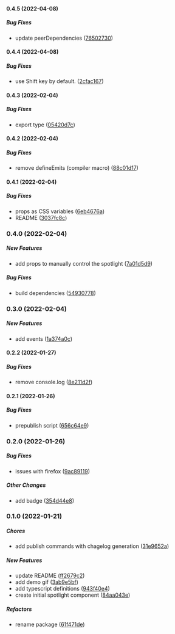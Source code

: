 #### 0.4.5 (2022-04-08)

##### Bug Fixes

*  update peerDependencies ([76502730](https://github.com/Smile-SA/spotlight-vue/commit/7650273066d10ce0aee5b96bb1f32b9e912171c4))

#### 0.4.4 (2022-04-08)

##### Bug Fixes

*  use Shift key by default. ([2cfac167](https://github.com/Smile-SA/spotlight-vue/commit/2cfac16716393b71e3b7bc94519df535c0587442))

#### 0.4.3 (2022-02-04)

##### Bug Fixes

*  export type ([05420d7c](https://github.com/Smile-SA/spotlight-vue/commit/05420d7c1479874162b3f503b77701c85cc98ffa))

#### 0.4.2 (2022-02-04)

##### Bug Fixes

*  remove defineEmits (compiler macro) ([88c01d17](https://github.com/Smile-SA/spotlight-vue/commit/88c01d1727977424161599486b7038e31c55b687))

#### 0.4.1 (2022-02-04)

##### Bug Fixes

*  props as CSS variables ([6eb4676a](https://github.com/Smile-SA/spotlight-vue/commit/6eb4676a6f40582d907fdbc46eb57fd2cfc3ffc1))
*  README ([3037fc8c](https://github.com/Smile-SA/spotlight-vue/commit/3037fc8ca382b284b98d325f9fa983d9a874b619))

### 0.4.0 (2022-02-04)

##### New Features

*  add props to manually control the spotlight ([7a01d5d9](https://github.com/Smile-SA/spotlight-vue/commit/7a01d5d90578d7958a710b463d9626697ff26a5f))

##### Bug Fixes

*  build dependencies ([54930778](https://github.com/Smile-SA/spotlight-vue/commit/54930778d32bd737c638c82a99c20c77261fa3fd))

### 0.3.0 (2022-02-04)

##### New Features

*  add events ([1a374a0c](https://github.com/Smile-SA/spotlight-vue/commit/1a374a0c44051b4e29633354ceed93278d30809a))

#### 0.2.2 (2022-01-27)

##### Bug Fixes

*  remove console.log ([8e211d2f](https://github.com/Smile-SA/spotlight-vue/commit/8e211d2f4ead1652544c4cb8a837e0daae62f92d))

#### 0.2.1 (2022-01-26)

##### Bug Fixes

*  prepublish script ([656c64e9](https://github.com/Smile-SA/spotlight-vue/commit/656c64e91636e58a476b6159779a167eb7518faf))

### 0.2.0 (2022-01-26)

##### Bug Fixes

*  issues with firefox ([9ac89119](https://github.com/Smile-SA/spotlight-vue/commit/9ac89119f17b5d4a458c5b15a0f2229cc0ddaffa))

##### Other Changes

*  add badge ([354d44e8](https://github.com/Smile-SA/spotlight-vue/commit/354d44e8dfa192de183be2e2300804a774f21c83))

### 0.1.0 (2022-01-21)

##### Chores

*  add publish commands with chagelog generation ([31e9652a](https://github.com/Smile-SA/spotlight-vue/commit/31e9652a28e164532af823d927f302699b8542e2))

##### New Features

*  update README ([ff2679c2](https://github.com/Smile-SA/spotlight-vue/commit/ff2679c20e677884ed875f844fe99f9eb26342a8))
*  add demo gif ([3ab9e5bf](https://github.com/Smile-SA/spotlight-vue/commit/3ab9e5bf5b53115f555e66395e45f6c3fee11793))
*  add typescript definitions ([943f40e4](https://github.com/Smile-SA/spotlight-vue/commit/943f40e4976fe0980991ddf282d1881585ea7b33))
*  create initial spotlight component ([84aa043e](https://github.com/Smile-SA/spotlight-vue/commit/84aa043e8c03cc65e41eeab8c9db53fed75ea139))

##### Refactors

*  rename package ([61f471de](https://github.com/Smile-SA/spotlight-vue/commit/61f471de4ea1f081a543dda161e1e4ff0ec9eb35))

